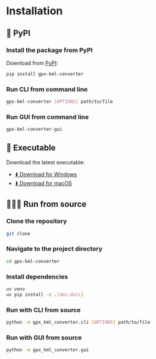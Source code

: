 # Installation


## 🐍 PyPI

### Install the package from PyPI

Download from [PyPI](https://pypi.org/):

```bash
pip install gpx-kml-converter
```

### Run CLI from command line
```bash
gpx-kml-converter [OPTIONS] path/to/file
```

### Run GUI from command line
```bash
gpx-kml-converter-gui
```

## 🔽 Executable

Download the latest executable:

- [⬇️ Download for Windows](https://github.com/pamagister/gpx-kml-converter/releases/latest/download/installer-win.zip)
- [⬇️ Download for macOS](https://github.com/pamagister/gpx-kml-converter/releases/latest/download/package-macos.zip)


## 👩🏼‍💻 Run from source

### Clone the repository

```bash
git clone
```

### Navigate to the project directory

```bash
cd gpx-kml-converter
```

### Install dependencies

```bash
uv venv
uv pip install -e .[dev,docs]
```


### Run with CLI from source

```bash
python -m gpx_kml_converter.cli [OPTIONS] path/to/file
```


### Run with GUI from source

```bash
python -m gpx_kml_converter.gui
```

